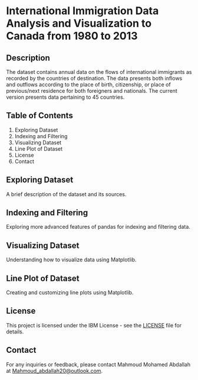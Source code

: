 # International Immigration Data Analysis and Visualization to Canada from 1980 to 2013

## Description
The dataset contains annual data on the flows of international immigrants as recorded by the countries of destination. The data presents both inflows and outflows according to the place of birth, citizenship, or place of previous/next residence for both foreigners and nationals. The current version presents data pertaining to 45 countries.

## Table of Contents
1. Exploring Dataset
2. Indexing and Filtering
3. Visualizing Dataset
4. Line Plot of Dataset
5. License
6. Contact

## Exploring Dataset
A brief description of the dataset and its sources.

## Indexing and Filtering
Exploring more advanced features of pandas for indexing and filtering data.

## Visualizing Dataset
Understanding how to visualize data using Matplotlib.

## Line Plot of Dataset
Creating and customizing line plots using Matplotlib.

## License
This project is licensed under the IBM License - see the [LICENSE](https://1drv.ms/b/c/52d0424acc8434f6/EfoB2LBMLllIsL8CcNbGAAIBT8B6VQ_HgJ7_AzA2-nq90Q?e=0TmsS3) file for details.

## Contact
For any inquiries or feedback, please contact Mahmoud Mohamed Abdallah at Mahmoud_abdallah20@outlook.com.
